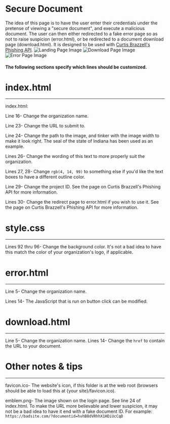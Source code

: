 # Secure Document
The idea of this page is to have the user enter their credentials under the pretense of viewing a "secure document", and execute a malicious document. The user can then either redirected to a fake error page so as not to raise suspicion (error.html), or be redirected to a document download page (download.html).
It is designed to be used with [Curtis Brazzell's Phishing API](https://github.com/curtbraz/Phishing-API). 
![Landing Page Image](https://i.imgur.com/BSZ6YbW.jpg)
![Download Page Image](https://i.imgur.com/XeoH40U.jpg)
![Error Page Image](https://i.imgur.com/1RVAknx.jpg)

#### The following sections specify which lines should be customized. 
# index.html
---
index.html:

Line 16- Change the organization name.

Line 23- Change the URL to submit to. 

Line 24- Change the path to the image, and tinker with the image width to make it look right. The seal of the state of Indiana has been used as an example.

Lines 26- Change the wording of this text to more properly suit the organization.

Lines 27, 28- Change `rgb(4, 14, 99)` to something else if you'd like the text boxes to have a different outline color. 

Line 29- Change the project ID. See the page on Curtis Brazzell's Phishing API for more information. 

Lines 30- Change the redirect page to error.html if you wish to use it. See the page on Curtis Brazzell's Phishing API for more information. 

# style.css
---
Lines 92 thru 96- Change the background color. It's not a bad idea to have this match the color of your organization's logo, if applicable. 
# error.html
---
Line 5- Change the organization name. 

Lines 14- The JavaScript that is run on button click can be modified. 
# download.html
---
Line 5- Change the organization name. 
Lines 14- Change the `href` to contain the URL to your document. 
# Other notes & tips
---
favicon.ico- The website's icon, if this folder is at the web root (browsers should be able to load this at  {your site}/favicon.ico).

emblem.png- The image shown on the login page. See line 24 of index.html.
To make the URL more believable and lower suspicion, it may not be a bad idea to have it end with a fake document ID. For example:
`https://badsite.com/?documentid=hvhB8dVRhhX1HDiUcCqD`